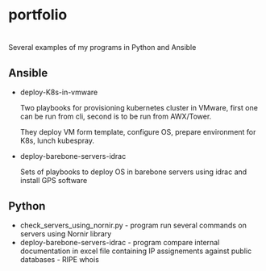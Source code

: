 # portfolio
#
Several examples of my programs in Python and Ansible
## Ansible
- deploy-K8s-in-vmware

  Two playbooks for provisioning  kubernetes cluster in VMware, first one can be run from cli, second is to be run from AWX/Tower.
  
  They deploy VM form template, configure OS, prepare environment for K8s, lunch kubespray.
  
- deploy-barebone-servers-idrac 

  Sets of playbooks to deploy OS in barebone servers using idrac and install GPS software 
 
 ## Python
 - check_servers_using_nornir.py - program run several commands on servers using Nornir library
 - deploy-barebone-servers-idrac - program compare internal documentation in excel file containing IP assignements against public databases - RIPE whois

